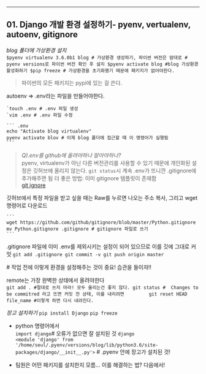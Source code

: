 ---
## 01. Django 개발 환경 설정하기- pyenv, vertualenv, autoenv, gitignore

*blog 폴더에 가상환경 설치*		
	```
	$pyenv virtualenv 3.6.0b1 blog # 가상환경 생성하기, 파이썬 버전은 맘대로
								   # pyenv versions로 파이썬 버전 확인 후 설치
	$pyenv activate blog #blog 가상환경 활성화하기
	$pip freeze # 가상환경을 초기화했기 때문에 패키지가 없어야한다.
	```

> 파이썬의 모든 패키지는 pypi에 있는 걸 쓴다.		

autoenv => .env라는 파일을 만들어야한다.

	`touch .env # .env 파일 생성
	`vim .env # .env 파일 수정

	``` .env 
	echo "Activate blog virtualenv" 
	pyenv activate blov # 이제 blog 폴더에 접근할 때 이 명령어가 실행됨
	```


> *Q).env를 github에 올려야하나 말아야하나?*	
> pyenv, virtualenv가 아닌 다른 버전관리를 사용할 수 있기 때문에 개인화된 설정은 깃허브에 올리지 않는다.
> `git status`시 계속 .env가 뜨니깐 .gitignore에 추가해주면 됨
> 더 좋은 방법: 이미 gitignore 템플릿이 존재함 		
> [git ignore](https://github.com/github/gitignore)

깃허브에서 특정 파일을 받고 싶을 때는 Raw를 누르면 나오는 주소 복사, 그리고 wget 명령어로 다운로드		

	```
	wget https://github.com/github/gitignore/blob/master/Python.gitignore
	mv Python.gitignore .gitignore # gitignore 파일로 쓰기
	```

.gitignore 파일에 이미 .env를 제외시키는 설정이 되어 있으므로 이를 깃에 그대로 커밋
	```
	git add .gitignore
	git commit -v
	git push origin master
	```

\# 작업 전에 이렇게 환경을 설정해주는 것이 중요! 습관을 들이자!! 			


remote는 가장 완벽한 상태에서 올려야한다		
	```
	git add . #절대로 쓰지 마라! 모두 올리는건 좋지 않다.
	git status #  Changes to be commitred 라고 뜨면 커밋 전 상태, 이를 내리려면		
	git reset HEAD file_name #이렇게 하면 다시 내려진다.
	```

*장고 설치하기*
	`pip install Django`
	`pip freeze`
- python 명령어에서 	
	`import django`# 오류가 없으면 잘 설치된 것
	`django`  		
	`<module 'django' from '/home/seul/.pyenv/versions/blog/lib/python3.6/site-packages/django/__init__.py'>` # .pyenv 안에 장고가 설치된 것!

- 팀원은 어떤 패키지를 설치한지 모름... 이를 해결하는 법? 다음에서!


